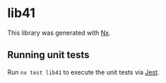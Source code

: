 # lib41

This library was generated with [Nx](https://nx.dev).


## Running unit tests

Run `nx test lib41` to execute the unit tests via [Jest](https://jestjs.io).


